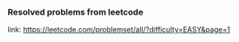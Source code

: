 ### Resolved problems from leetcode

link: https://leetcode.com/problemset/all/?difficulty=EASY&page=1